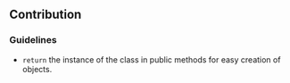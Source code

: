 ## Contribution

### Guidelines
 - `return` the instance of the class in public methods for
 easy creation of objects.